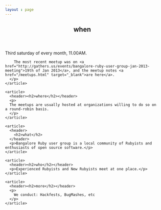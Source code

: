 ```yaml
---
layout : page
---
```


<section id="container">
  <div id="flash"></div>

  <section class='column'>
    <article>
      <header><h2>when</h2></header>
      <p>
        Third saturday of every month, 11.00AM. 
        
        The most recent meetup was on <a href="http://gathers.us/events/bangalore-ruby-user-group-jan-2013-meeting">19th of Jan 2013</a>, and the meetup notes <a href="/meetups.html" target="_blank">are here</a>.
      </p>
    </article>
  
    <article>
      <header><h2>where</h2></header>
      <p> 
      The meetups are usually hosted at organizations willing to do so on a round-robin basis.
      </p>
    </article>
  
    <article>
      <header>
        <h2>what</h2>
      </header>
      <p>Bangalore Ruby user group is a local community of Rubyists and enthusiasts of open source software.</p>
    </article>
  
    <article>
      <header><h2>who</h2></header>
      <p>Experienced Rubyists and New Rubyists meet at one place.</p>
    </article>
  
    <article>
      <header><h2>more</h2></header>
      <p>
        We conduct: Hackfests, BugMashes, etc       
      </p>
    </article>
  </section>

</section>


